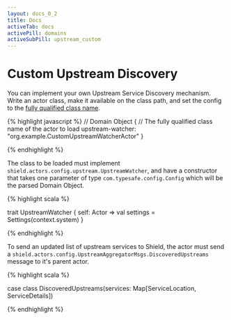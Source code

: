 ```yaml
---
layout: docs_0_2
title: Docs
activeTab: docs
activePill: domains
activeSubPill: upstream_custom
---
```

# Custom Upstream Discovery

You can implement your own Upstream Service Discovery mechanism.  Write an actor class, make it available on the class path, and
set the config to the [fully qualified class name](https://docs.oracle.com/javase/tutorial/java/package/namingpkgs.html).

{% highlight javascript %}
// Domain Object
{
  // The fully qualified class name of the actor to load
  upstream-watcher: "org.example.CustomUpstreamWatcherActor"
}

{% endhighlight %}

The class to be loaded must implement `shield.actors.config.upstream.UpstreamWatcher`, and have a constructor that takes
one parameter of type `com.typesafe.config.Config` which will be the parsed Domain Object.

{% highlight scala %}

trait UpstreamWatcher { self: Actor =>
  val settings = Settings(context.system)
}

{% endhighlight %}

To send an updated list of upstream services to Shield, the actor must send a `shield.actors.config.UpstreamAggregatorMsgs.DiscoveredUpstreams`
message to it's parent actor.


{% highlight scala %}

case class DiscoveredUpstreams(services: Map[ServiceLocation, ServiceDetails])

{% endhighlight %}
